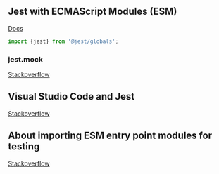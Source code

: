 ## Jest with ECMAScript Modules (ESM)

[Docs](https://jestjs.io/docs/ecmascript-modules)

```mjs
import {jest} from '@jest/globals';
```

### jest.mock

[Stackoverflow](https://stackoverflow.com/questions/40465047/how-can-i-mock-an-es6-module-import-using-jest)

## Visual Studio Code and Jest

[Stackoverflow](https://stackoverflow.com/questions/57874114/intellisense-for-jest-not-working-in-vs-code)

## About importing ESM entry point modules for testing

[Stackoverflow](https://stackoverflow.com/questions/45136831/node-js-require-main-module)
